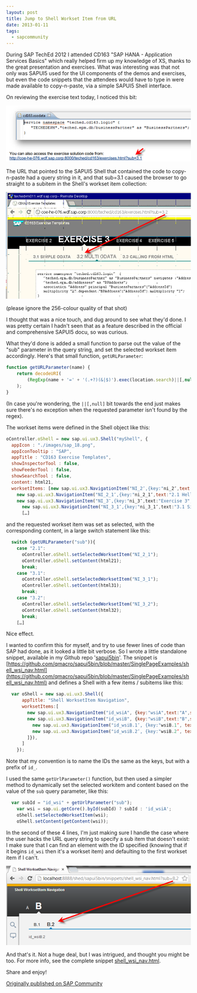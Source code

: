 ```yaml
---
layout: post
title: Jump to Shell Workset Item from URL
date: 2013-01-11
tags:
  - sapcommunity
---
```

During SAP TechEd 2012 I attended CD163 "SAP HANA - Application Services Basics" which really helped firm up my knowledge of XS, thanks to the great presentation and exercises. What was interesting was that not only was SAPUI5 used for the UI components of the demos and exercises, but even the code snippets that the attendees would have to type in were made available to copy-n-paste, via a simple SAPUI5 Shell interface.

On reviewing the exercise text today, I noticed this bit:

![](/images/2013/01/urlsub2_173826.png)

The URL that pointed to the SAPUI5 Shell that contained the code to copy-n-paste had a query string in it, and that sub=3.1 caused the browser to go straight to a subitem in the Shell's workset item collection:

![](/images/2013/01/sub3_2_173827.png)

(please ignore the 256-colour quality of that shot)

I thought that was a nice touch, and dug around to see what they'd done. I was pretty certain I hadn't seen that as a feature described in the official and comprehensive SAPUI5 docu, so was curious.

What they'd done is added a small function to parse out the value of the "sub" parameter in the query string, and set the selected workset item accordingly. Here's that small function, `getURLParameter`:

```javascript
function getURLParameter(name) {
    return decodeURI(
        (RegExp(name + '=' + '(.+?)(&|$)').exec(location.search)||[,null])[1]
    );
}
```

(In case you're wondering, the `||[,null]` bit towards the end just makes sure there's no exception when the requested parameter isn't found by the regex).

The workset items were defined in the Shell object like this:

```javascript
oController.oShell = new sap.ui.ux3.Shell("myShell", {
  appIcon : "./images/sap_18.png",
  appIconTooltip : "SAP",
  appTitle : "CD163 Exercise Templates",
  showInspectorTool : false,
  showFeederTool : false,
  showSearchTool : false,
  content: html21,
  worksetItems: [new sap.ui.ux3.NavigationItem("NI_2″,{key:"ni_2″,text:"Exercise 2", subItems:[
    new sap.ui.ux3.NavigationItem("NI_2_1″,{key:"ni_2_1″,text:"2.1 Hello World"})]}),
    new sap.ui.ux3.NavigationItem("NI_3″,{key:"ni_3″,text:"Exercise 3", subItems:[
      new sap.ui.ux3.NavigationItem("NI_3_1″,{key:"ni_3_1″,text:"3.1 Simple OData"}),
      […]
```

and the requested workset item was set as selected, with the corresponding content, in a large switch statement like this:

```javascript
  switch (getURLParameter("sub")){
    case "2.1":
      oController.oShell.setSelectedWorksetItem("NI_2_1");
      oController.oShell.setContent(html21);
      break;
    case "3.1":
      oController.oShell.setSelectedWorksetItem("NI_3_1");
      oController.oShell.setContent(html31);
      break;
    case "3.2":
      oController.oShell.setSelectedWorksetItem("NI_3_2");
      oController.oShell.setContent(html32);
      break;
    […]
```

Nice effect.

I wanted to confirm this for myself, and try to use fewer lines of code than SAP had done, as it looked a little bit verbose. So I wrote a little standalone snippet, available in my Github repo '[sapui5bin](https://github.com/qmacro/sapui5bin)'. The snippet is [https://github.com/qmacro/sapui5bin/blob/master/SinglePageExamples/shell_wsi_nav.html](https://github.com/qmacro/sapui5bin/blob/master/SinglePageExamples/shell_wsi_nav.html) and defines a Shell with a few items / subitems like this:

```javascript
  var oShell = new sap.ui.ux3.Shell({    
      appTitle: "Shell WorksetItem Navigation",
      worksetItems:[
        new sap.ui.ux3.NavigationItem("id_wsiA", {key:"wsiA",text:"A",subItems:[ ]}),
        new sap.ui.ux3.NavigationItem("id_wsiB", {key:"wsiB",text:"B",subItems:[
          new sap.ui.ux3.NavigationItem("id_wsiB.1″, {key:"wsiB.1″, text:"B.1"}),
          new sap.ui.ux3.NavigationItem("id_wsiB.2″, {key:"wsiB.2″, text:"B.2"}),
        ]}),
      ]
    });
```

Note that my convention is to name the IDs the same as the keys, but with a prefix of `id_`.

I used the same `getUrlParameter()` function, but then used a simpler method to dynamically set the selected workitem and content based on the value of the `sub` query parameter, like this:

```javascript
  var subId = "id_wsi" + getUrlParameter("sub");
    var wsi = sap.ui.getCore().byId(subId) ? subId : 'id_wsiA';
    oShell.setSelectedWorksetItem(wsi);
    oShell.setContent(getContent(wsi));
```

In the second of these 4 lines, I'm just making sure I handle the case where the user hacks the URL query string to specify a sub item that doesn't exist: I make sure that I can find an element with the ID specified (knowing that if it begins `id_wsi` then it's a workset item) and defaulting to the first workset item if I can't.

![](/images/2013/01/b2_173831.png)

And that's it. Not a huge deal, but I was intrigued, and thought you might be too. For more info, see the complete snippet [shell_wsi_nav.html](https://github.com/qmacro/sapui5bin/blob/master/SinglePageExamples/shell_wsi_nav.html).

Share and enjoy!

[Originally published on SAP Community](https://blogs.sap.com/2013/01/11/jump-to-shell/)
